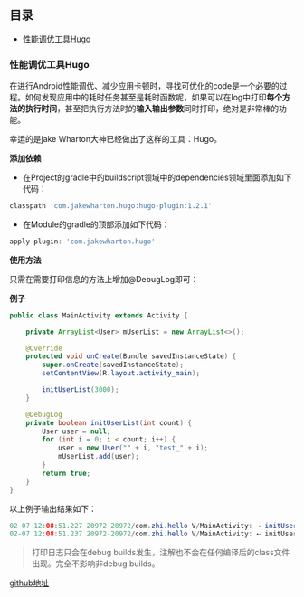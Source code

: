 ## 目录
- [性能调优工具Hugo](#性能调优工具hugo)





### 性能调优工具Hugo
在进行Android性能调优、减少应用卡顿时，寻找可优化的code是一个必要的过程。如何发现应用中的耗时任务甚至是耗时函数呢，如果可以在log中打印**每个方法的执行时间**，甚至把执行方法时的**输入输出参数**同时打印，绝对是非常棒的功能。

幸运的是jake Wharton大神已经做出了这样的工具：Hugo。

**添加依赖**

- 在Project的gradle中的buildscript领域中的dependencies领域里面添加如下代码：

```groovy
classpath 'com.jakewharton.hugo:hugo-plugin:1.2.1'
```

- 在Module的gradle的顶部添加如下代码：

```groovy
apply plugin: 'com.jakewharton.hugo'
```

**使用方法**

只需在需要打印信息的方法上增加@DebugLog即可：

**例子**

```Java
public class MainActivity extends Activity {

    private ArrayList<User> mUserList = new ArrayList<>();

    @Override
    protected void onCreate(Bundle savedInstanceState) {
        super.onCreate(savedInstanceState);
        setContentView(R.layout.activity_main);

        initUserList(3000);
    }

    @DebugLog
    private boolean initUserList(int count) {
        User user = null;
        for (int i = 0; i < count; i++) {
            user = new User("" + i, "test_" + i);
            mUserList.add(user);
        }
        return true;
    }
}
```

以上例子输出结果如下：

```Java
02-07 12:08:51.227 20972-20972/com.zhi.hello V/MainActivity: ⇢ initUserList(count=3000)
02-07 12:08:51.237 20972-20972/com.zhi.hello V/MainActivity: ⇠ initUserList [7ms] = true
```

> 打印日志只会在debug builds发生，注解也不会在任何编译后的class文件出现。完全不影响非debug builds。

[github地址](https://github.com/JakeWharton/hugo)